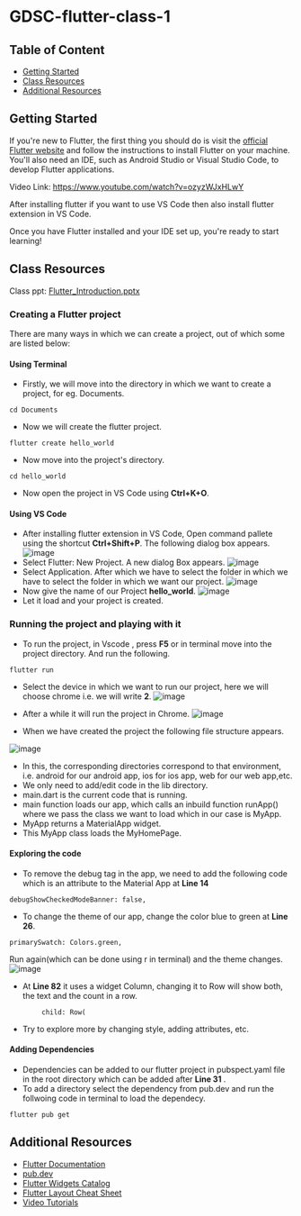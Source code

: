 # GDSC-flutter-class-1

## Table of Content
- <a href='https://github.com/rahulmokaria/gdsc-flutter-classes/blob/main/README.md#getting-started'>Getting Started</a>
- <a href='https://github.com/rahulmokaria/gdsc-flutter-classes/blob/main/README.md#class-resources'>Class Resources</a>
- <a href='https://github.com/rahulmokaria/gdsc-flutter-classes/blob/main/README.md#additional-resources'>Additional Resources</a>

## Getting Started

If you're new to Flutter, the first thing you should do is visit the <a href='https://docs.flutter.dev/get-started/install'>official Flutter website</a> and follow the instructions to install Flutter on your machine. You'll also need an IDE, such as Android Studio or Visual Studio Code, to develop Flutter applications.

Video Link: https://www.youtube.com/watch?v=ozyzWJxHLwY

After installing flutter if you want to use VS Code then also install flutter extension in VS Code.

Once you have Flutter installed and your IDE set up, you're ready to start learning!

## Class Resources

Class ppt: [Flutter_Introduction.pptx](https://github.com/rahulmokaria/gdsc-flutter-classes/files/11094063/Flutter_Introduction.pptx)

### Creating a Flutter project
There are many ways in which we can create a project, out of which some are listed below:

#### Using Terminal
- Firstly, we will move into the directory in which we want to create a project, for eg. Documents.
```
cd Documents
```
- Now we will create the flutter project.
```
flutter create hello_world
```
- Now move into the project's directory.
```
cd hello_world
```
- Now open the project in VS Code using **Ctrl+K+O**.
#### Using VS Code
- After installing flutter extension in VS Code, Open command pallete using the shortcut **Ctrl+Shift+P**. The following dialog box appears.
 ![image](https://user-images.githubusercontent.com/76885050/228367220-ab3aa3c9-d315-4c8f-a515-ccbeb4506097.png)
- Select Flutter: New Project. A new dialog Box appears.
 ![image](https://user-images.githubusercontent.com/76885050/228367316-d2ee64b2-401d-452a-bb7a-280ad24eebf5.png)
- Select Application. After which we have to select the folder in which we have to select the folder in which we want our project.
 ![image](https://user-images.githubusercontent.com/76885050/228367485-fb92153e-f140-4a7b-b032-ca3a47ad070b.png)
- Now give the name of our Project **hello_world**.
 ![image](https://user-images.githubusercontent.com/76885050/228367771-e222dbf8-d450-4bea-96e4-813ff04774a0.png)
- Let it load and your project is created.

### Running the project and playing with it
- To run the project, in Vscode , press **F5** or in terminal move into the project directory. And run the following.
```
flutter run
```
- Select the device in which we want to run our project, here we will choose chrome i.e. we will write **2**.
 ![image](https://user-images.githubusercontent.com/76885050/228369486-71ea1edd-cc84-4bf6-b2fc-368fd53e4c52.png)
 - After a while it will run the project in Chrome.
  ![image](https://user-images.githubusercontent.com/76885050/228369950-3fe49cb1-9103-42c4-8ec5-b6d36a35b02a.png)

- When we have created the project the following file structure appears.

 ![image](https://user-images.githubusercontent.com/76885050/228370259-29994338-edcb-4074-9ccc-541c6770c186.png)
- In this, the corresponding directories correspond to that environment, i.e. android for our android app, ios for ios app, web for our web app,etc.
- We only need to add/edit code in the lib directory.
- main.dart is the current code that is running.
- main function loads our app, which calls an inbuild function runApp() where we pass the class we want to load which in our case is MyApp.
- MyApp returns a MaterialApp widget.
- This MyApp class loads the MyHomePage.

#### Exploring the code
- To remove the debug tag in the app, we need to add the following code which is an attribute to the Material App at **Line 14**
```
debugShowCheckedModeBanner: false,
```
- To change the theme of our app, change the color blue to green at **Line 26**.
```
primarySwatch: Colors.green, 
```
Run again(which can be done using r in terminal) and the theme changes.
![image](https://user-images.githubusercontent.com/76885050/228373058-7158fcfc-42b1-4ec0-9eb7-713f12c44b7e.png)
- At **Line 82** it uses a widget Column, changing it to Row will show both, the text and the count in a row.
```
        child: Row(
```
- Try to explore more by changing style, adding attributes, etc.
#### Adding Dependencies
- Dependencies can be added to our flutter project in pubspect.yaml file in the root directory which can be added after **Line 31** .
- To add a directory select the dependency from pub.dev and run the follwoing code in terminal to load the dependecy.
```
flutter pub get
```
## Additional Resources
- [Flutter Documentation](https://docs.flutter.dev/)
- [pub.dev](https://pub.dev/)
- [Flutter Widgets Catalog](https://docs.flutter.dev/development/ui/widgets)
- [Flutter Layout Cheat Sheet](https://medium.com/flutter-community/flutter-layout-cheat-sheet-5363348d037e)
- [Video Tutorials](https://www.youtube.com/playlist?list=PLlxmoA0rQ-Lw6tAs2fGFuXGP13-dWdKsB)


